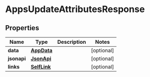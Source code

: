 

# AppsUpdateAttributesResponse


## Properties

| Name | Type | Description | Notes |
|------------ | ------------- | ------------- | -------------|
|**data** | [**AppData**](AppData.md) |  |  [optional] |
|**jsonapi** | [**JsonApi**](JsonApi.md) |  |  [optional] |
|**links** | [**SelfLink**](SelfLink.md) |  |  [optional] |



